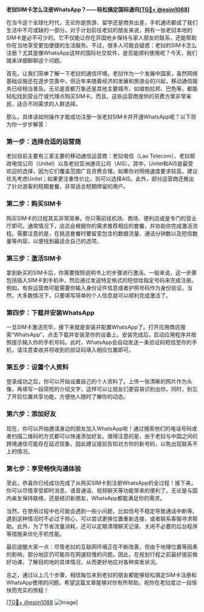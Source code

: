 **老挝SIM卡怎么注册WhatsApp？——轻松搞定国际通讯[[TG💪+ @esim1088](https://t.me/s/esim1088)]**

在当今这个全球化时代，无论你是旅游、留学还是商务出差，手机通讯都成了我们生活中不可或缺的一部分。对于计划前往老挝的朋友来说，拥有一张老挝本地的SIM卡是必不可少的。它不仅能让你在异国他乡保持与家人朋友的联系，还能帮助你在当地享受更加便捷的生活服务。不过，很多人可能会疑惑：老挝的SIM卡怎么注册？尤其是像WhatsApp这样的国际社交软件，是否能顺利使用呢？今天，我们就来详细聊聊这个问题。

首先，让我们简单了解一下老挝的通信环境。老挝作为一个发展中国家，虽然网络基础设施还在逐步完善中，但近年来随着经济的发展和旅游业的兴起，移动通信服务已经相当普及。无论是首都万象还是其他主要城市，如琅勃拉邦、巴色等，都能轻松找到营业厅或代理点购买SIM卡。而且，这些运营商提供的资费方案非常亲民，适合不同需求的人群选择。

那么，具体该如何操作才能成功注册一张老挝SIM卡并开通WhatsApp呢？以下将为你一步步解答：

### **第一步：选择合适的运营商**
老挝目前主要有三家主要的移动通信运营商：老挝电信（Lao Telecom）、老挝邮政电信公司（Unitel）以及老挝亚洲通讯公司（AIS）。其中，Unitel和AIS是最受欢迎的选择，因为它们覆盖范围广且资费合理。如果你对网络速度要求较高，建议优先考虑Unitel；如果更注重性价比，则可以选择AIS。此外，部分运营商还推出了针对游客的短期套餐，非常适合短期停留的用户。

### **第二步：购买SIM卡**
购买SIM卡的过程其实非常简单。你只需前往机场、商场、便利店或是专门的营业厅即可。通常情况下，店员会根据你的需求推荐相应的套餐，并协助你完成激活流程。需要注意的是，在挑选套餐时要留意包含的数据流量、通话分钟数以及短信数量等内容，以便找到最适合自己的选项。

### **第三步：激活SIM卡**
拿到新买的SIM卡后，你需要按照说明书上的步骤进行激活。一般来说，这一步骤包括插入SIM卡到手机中，然后通过发送特定格式的短信给指定号码来完成注册。例如，有些运营商可能需要你输入身份证件信息或者护照号码作为身份验证。当然，大多数情况下，只要填写简单的个人信息就可以顺利完成激活了。

### **第四步：下载并安装WhatsApp**
一旦SIM卡激活完毕，接下来就是安装并配置WhatsApp了。打开应用商店搜索“WhatsApp”，点击下载并安装至你的设备上。安装完成后，启动应用程序并按照提示输入你的手机号码。此时，WhatsApp会自动发送一条验证码短信至你的手机，请注意查收并将收到的验证码填入相应位置即可。

### **第五步：设置个人资料**
登录成功之后，你可以开始设置自己的个人资料了。上传一张清晰的照片作为头像，再填写一段简短的介绍文字，这样可以让朋友们更容易识别出你。同时，别忘了开启位置共享功能，方便他人随时了解你的动态。

### **第六步：添加好友**
现在，你可以开始邀请身边的朋友加入WhatsApp啦！通过搜索他们的电话号码或者扫描二维码的方式都可以快速添加好友。值得注意的是，由于老挝与中国之间的跨境通信可能存在延迟现象，因此建议提前告知对方你的新号码，以免出现联系不上的情况。

### **第七步：享受畅快沟通体验**
至此，恭喜你已经成功完成了从购买SIM卡到注册WhatsApp的全过程！接下来，你可以尽情享受即时消息、语音通话、视频聊天等功能带来的便利了。无论是与国内亲友保持联络，还是结识新朋友，WhatsApp都能满足你的需求。

当然，在使用过程中也可能会遇到一些小问题，比如信号不稳定导致通话中断等。遇到这种情况时不必过于担心，可以尝试更换位置重新连接，或者联系客服寻求帮助。此外，为了节省流量消耗，还可以定期清理聊天记录、关闭不必要的后台程序等措施来优化手机性能。

最后提醒大家一点：尽管老挝的互联网环境正在不断改善，但由于地理位置等因素的影响，部分地区仍可能存在网速较慢的问题。因此，在规划行程之前最好提前做好功课，了解目的地的具体情况，从而更好地应对各种突发状况。

总之，通过以上几个步骤，相信每位来到老挝的朋友都能够轻松搞定SIM卡注册和WhatsApp使用的问题。希望这篇文章能够对你有所帮助，祝你在老挝度过一段愉快而充实的旅程！

[[TG💪+ @esim1088](https://t.me/s/esim1088) ![Image](https://i.postimg.cc/4NQfJmqS/Snipaste-2025-05-13-00-14-12.png)]